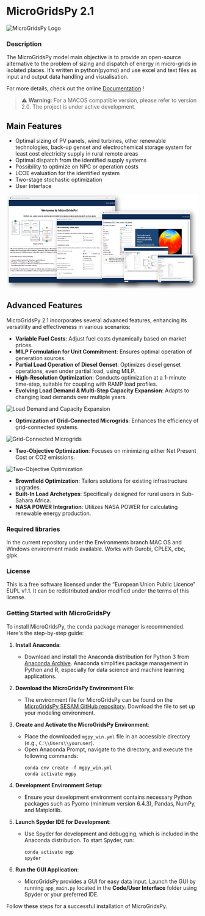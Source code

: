 
MicroGridsPy 2.1
======================== 

![MicroGridsPy Logo](https://user-images.githubusercontent.com/73618037/225138390-a5593e6d-6b9f-408b-ab28-60ac3a9871c8.png)

### Description

The MicroGridsPy model main objective is to provide an open-source alternative to the problem of sizing and dispatch of energy in micro-grids in isolated places. It’s written in python(pyomo) and use excel and text files as input and output data handling and visualisation.

For more details, check out the online [Documentation](https://microgridspy-documentation.readthedocs.io/en/latest/) !

> :warning: **Warning**: For a MACOS compatible version, please refer to version 2.0. The project is under active development. 


## Main Features

- Optimal sizing of PV panels, wind turbines, other renewable technologies, back-up genset and electrochemical storage system for least cost electricity 
  supply in rural remote areas
- Optimal dispatch from the identified supply systems
- Possibility to optimize on NPC or operation costs
- LCOE evaluation for the identified system
- Two-stage stochastic optimization
- User Interface
  
![User Interface](https://github.com/AleOnori98/MicroGridsPy_Doc/blob/main/docs/source/Images/Interface.png?raw=true)


## Advanced Features

MicroGridsPy 2.1 incorporates several advanced features, enhancing its versatility and effectiveness in various scenarios:

- **Variable Fuel Costs**: Adjust fuel costs dynamically based on market prices.
- **MILP Formulation for Unit Commitment**: Ensures optimal operation of generation sources.
- **Partial Load Operation of Diesel Genset**: Optimizes diesel genset operations, even under partial load, using MILP.
- **High-Resolution Optimization**: Conducts optimization at a 1-minute time-step, suitable for coupling with RAMP load profiles.
- **Evolving Load Demand & Multi-Step Capacity Expansion**: Adapts to changing load demands over multiple years.

![Load Demand and Capacity Expansion](https://user-images.githubusercontent.com/73618037/225139304-0c1d2ee3-5f2d-4b45-8c9f-21d967883f1b.png)

- **Optimization of Grid-Connected Microgrids**: Enhances the efficiency of grid-connected systems.

![Grid-Connected Microgrids](https://user-images.githubusercontent.com/73618037/225138883-b5085bb1-6378-4743-9ce5-b81bdab8dcba.png)

- **Two-Objective Optimization**: Focuses on minimizing either Net Present Cost or CO2 emissions.

![Two-Objective Optimization](https://user-images.githubusercontent.com/73618037/225139420-01a71137-c7be-4dda-a5e3-ba766f3780b4.png)

- **Brownfield Optimization**: Tailors solutions for existing infrastructure upgrades.
- **Built-In Load Archetypes**: Specifically designed for rural users in Sub-Sahara Africa.
- **NASA POWER Integration**: Utilizes NASA POWER for calculating renewable energy production.

	
### Required libraries

In the current repository under the Environments branch MAC OS and Windows environment made available.
Works with Gurobi, CPLEX, cbc, glpk.

### License
This is a free software licensed under the “European Union Public Licence" EUPL v1.1. It 
can be redistributed and/or modified under the terms of this license.

### Getting Started with MicroGridsPy

To install MicroGridsPy, the conda package manager is recommended. Here's the step-by-step guide:

1. **Install Anaconda**:
   - Download and install the Anaconda distribution for Python 3 from [Anaconda Archive](https://repo.anaconda.com/archive/). Anaconda simplifies package management in Python and R, especially for data science and machine learning applications.

2. **Download the MicroGridsPy Environment File**:
   - The environment file for MicroGridsPy can be found on the [MicroGridsPy SESAM GitHub repository](https://github.com/SESAM-Polimi/MicroGridsPy-SESAM/tree/MicroGridsPy-2.1/Code/Environments). Download the file to set up your modeling environment.

3. **Create and Activate the MicroGridsPy Environment**:
   - Place the downloaded `mgpy_win.yml` file in an accessible directory (e.g., `C:\\Users\\youruser`).
   - Open Anaconda Prompt, navigate to the directory, and execute the following commands:
     ```
     conda env create -f mgpy_win.yml
     conda activate mgpy
     ```

4. **Development Environment Setup**:
   - Ensure your development environment contains necessary Python packages such as Pyomo (minimum version 6.4.3), Pandas, NumPy, and Matplotlib.

5. **Launch Spyder IDE for Development**:
   - Use Spyder for development and debugging, which is included in the Anaconda distribution. To start Spyder, run:
     ```
     conda activate mgp
     spyder
     ```

6. **Run the GUI Application**:
   - MicroGridsPy provides a GUI for easy data input. Launch the GUI by running `app_main.py` located in the **Code/User Interface** folder using Spyder or your preferred IDE.

Follow these steps for a successful installation of MicroGridsPy.


